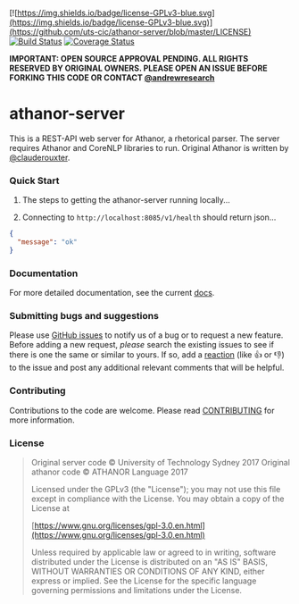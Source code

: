 [![https://img.shields.io/badge/license-GPLv3-blue.svg](https://img.shields.io/badge/license-GPLv3-blue.svg)](https://github.com/uts-cic/athanor-server/blob/master/LICENSE)
[![Build Status](https://travis-ci.org/uts-cic/athanor-server.svg?branch=master)](https://travis-ci.org/uts-cic/athanor-server)
[![Coverage Status](https://coveralls.io/repos/github/uts-cic/athanor-server/badge.svg?branch=master)](https://coveralls.io/github/uts-cic/athanor-server?branch=master)

**IMPORTANT: OPEN SOURCE APPROVAL PENDING. ALL RIGHTS RESERVED BY ORIGINAL OWNERS. PLEASE OPEN AN ISSUE BEFORE FORKING THIS CODE OR CONTACT [@andrewresearch](http://GitHub.com/andrewresearch)**

# athanor-server

This is a REST-API web server for Athanor, a rhetorical parser. The server requires Athanor and CoreNLP libraries to run. Original Athanor is written by [@clauderouxter](https://github.com/orgs/uts-cic/people/clauderouxster).


### Quick Start

1. The steps to getting the athanor-server running locally...

2. Connecting to ```http://localhost:8085/v1/health``` should return json...

```json
{
  "message": "ok"
}
```

### Documentation

For more detailed documentation, see the current [docs](//).

### Submitting bugs and suggestions

Please use [GitHub issues](../../issues) to notify us of a bug or to request a new feature. Before adding a new request, *please* search the existing issues to see if there is one the same or similar to yours. If so, add a [reaction](//github.com/blog/2119-add-reactions-to-pull-requests-issues-and-comments) (like :+1: or :-1:) to the issue and post any additional relevant comments that will be helpful.

### Contributing

Contributions to the code are welcome. Please read [CONTRIBUTING](CONTRIBUTING.md) for more information.

### License

 > Original server code &copy; University of Technology Sydney 2017
 > Original athanor code &copy; ATHANOR Language 2017
 >
   > Licensed under the GPLv3 (the "License"); you may not use this file except in compliance with the License. You may obtain a copy of the License at
   >
   > [https://www.gnu.org/licenses/gpl-3.0.en.html](https://www.gnu.org/licenses/gpl-3.0.en.html)
   >
   > Unless required by applicable law or agreed to in writing, software distributed under the License is distributed on an "AS IS" BASIS, WITHOUT WARRANTIES OR CONDITIONS OF ANY KIND, either express or implied. See the License for the specific language governing permissions and limitations under the License.
